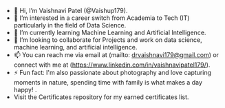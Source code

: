 - 👋 Hi, I’m Vaishnavi Patel (@Vaishup179).
- 👀 I’m interested in a career switch from Academia to Tech (IT) particularly in the field of Data Science.
- 🌱 I’m currently learning Machine Learning and Artificial Intelligence.
- 💞️ I’m looking to collaborate for Projects and work on data science, machine learning, and artificial intelligence.
- 📫 You can reach me via email at (mailto: drvaishnavi179@gmail.com) or connect with me at (https://www.linkedin.com/in/vaishnavipatel179/).
- ⚡ Fun fact: I'm also passionate about photography and love capturing moments in nature, spending time with family is what makes a day happy! .
- Visit the Certificates repository for my earned certificates list. 
<!---
Vaishup179/Vaishup179 is a ✨ special ✨ repository because its `README.md` (this file) appears on your GitHub profile.
You can click the Preview link to take a look at your changes.
--->
